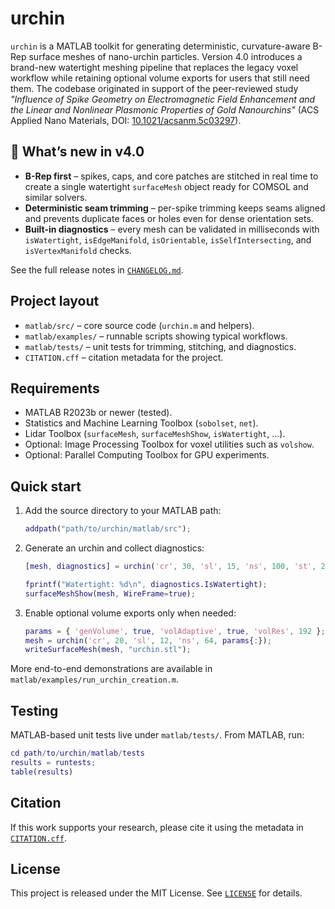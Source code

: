 # urchin

`urchin` is a MATLAB toolkit for generating deterministic, curvature-aware B-Rep
surface meshes of nano-urchin particles. Version 4.0 introduces a brand-new
watertight meshing pipeline that replaces the legacy voxel workflow while
retaining optional volume exports for users that still need them. The codebase
originated in support of the peer-reviewed study *"Influence of Spike Geometry
on Electromagnetic Field Enhancement and the Linear and Nonlinear Plasmonic
Properties of Gold Nanourchins"* (ACS Applied Nano Materials, DOI:
[10.1021/acsanm.5c03297](https://doi.org/10.1021/acsanm.5c03297)).

## 🚀 What’s new in v4.0

- **B-Rep first** – spikes, caps, and core patches are stitched in real time to
    create a single watertight `surfaceMesh` object ready for COMSOL and similar
    solvers.
- **Deterministic seam trimming** – per-spike trimming keeps seams aligned and
    prevents duplicate faces or holes even for dense orientation sets.
- **Built-in diagnostics** – every mesh can be validated in milliseconds with
    `isWatertight`, `isEdgeManifold`, `isOrientable`, `isSelfIntersecting`, and
    `isVertexManifold` checks.

See the full release notes in [`CHANGELOG.md`](CHANGELOG.md).

## Project layout

- `matlab/src/` – core source code (`urchin.m` and helpers).
- `matlab/examples/` – runnable scripts showing typical workflows.
- `matlab/tests/` – unit tests for trimming, stitching, and diagnostics.
- `CITATION.cff` – citation metadata for the project.

## Requirements

- MATLAB R2023b or newer (tested).
- Statistics and Machine Learning Toolbox (`sobolset`, `net`).
- Lidar Toolbox (`surfaceMesh`, `surfaceMeshShow`, `isWatertight`, …).
- Optional: Image Processing Toolbox for voxel utilities such as `volshow`.
- Optional: Parallel Computing Toolbox for GPU experiments.

## Quick start

1. Add the source directory to your MATLAB path:

     ```matlab
     addpath("path/to/urchin/matlab/src");
     ```

2. Generate an urchin and collect diagnostics:

     ```matlab
     [mesh, diagnostics] = urchin('cr', 30, 'sl', 15, 'ns', 100, 'st', 2);

     fprintf("Watertight: %d\n", diagnostics.IsWatertight);
     surfaceMeshShow(mesh, WireFrame=true);
     ```

3. Enable optional volume exports only when needed:

     ```matlab
     params = { 'genVolume', true, 'volAdaptive', true, 'volRes', 192 };
     mesh = urchin('cr', 20, 'sl', 12, 'ns', 64, params{:});
     writeSurfaceMesh(mesh, "urchin.stl");
     ```

More end-to-end demonstrations are available in
`matlab/examples/run_urchin_creation.m`.

## Testing

MATLAB-based unit tests live under `matlab/tests/`. From MATLAB, run:

```matlab
cd path/to/urchin/matlab/tests
results = runtests;
table(results)
```

## Citation

If this work supports your research, please cite it using the metadata in
[`CITATION.cff`](CITATION.cff).

## License

This project is released under the MIT License. See [`LICENSE`](LICENSE) for
details.
